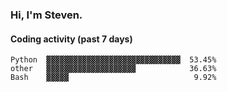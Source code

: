 ### Hi, I'm Steven.

#### Coding activity (past 7 days)
```
Python  ▓▓▓▓▓▓▓▓▓▓▓▓▓▓▓▓▓▓▓▓▓▓▓▓▓▓▓▓▓▓  53.45%
other   ▓▓▓▓▓▓▓▓▓▓▓▓▓▓▓▓▓▓▓▓            36.63%
Bash    ▓▓▓▓▓                            9.92%
```
